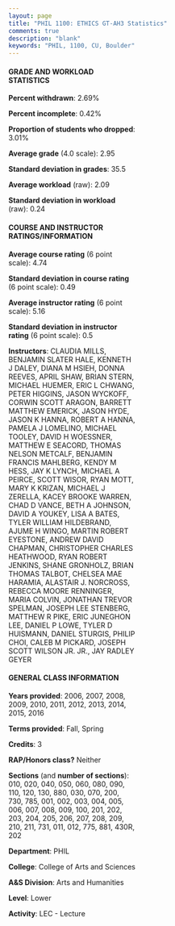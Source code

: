 ```yaml
---
layout: page
title: "PHIL 1100: ETHICS GT-AH3 Statistics"
comments: true
description: "blank"
keywords: "PHIL, 1100, CU, Boulder"
--- 
```

<head>
<script src="https://ajax.googleapis.com/ajax/libs/jquery/2.1.3/jquery.min.js"></script>
<script src="https://dl.dropboxusercontent.com/s/pc42nxpaw1ea4o9/highcharts.js?dl=0"></script>
<!-- <script src="../assets/js/highcharts.js"></script> -->
<style type="text/css">@font-face {
	font-family: "Bebas Neue";
	src: url(https://www.filehosting.org/file/details/544349/BebasNeue%20Regular.otf) format("opentype");
	}
	h1.Bebas { 
		font-family: "Bebas Neue", Verdana, Tahoma;
	}
</style>
</head>
<body>
	<div id="container" style="float: right; width: 45%; height: 88%; margin-left: 2.5%; margin-right: 2.5%;"></div>
	<script language="JavaScript">
		$(document).ready(function() {
		var chart = {type: 'column'};
		var title = {text: 'Grade Distribution'};
		var xAxis = {categories: ['A','B','C','D','F'],crosshair: true};
		var yAxis = {min: 0,title: {text: 'Percentage'}};
		var tooltip = {headerFormat: '<center><b><span style="font-size:20px">{point.key}</span></b></center>',
		               pointFormat: '<td style="padding:0"><b>{point.y:.1f}%</b></td>',
		               footerFormat: '</table>',shared: true,useHTML: true};
		var plotOptions = {column: {pointPadding: 0.0,borderWidth: 0}};  
		var credits = {enabled: false};var series= [{name: 'Percent',data: [31.88,42.69,18.13,3.86,3.44,]}];
		var json = {};
		json.chart = chart;
		json.title = title;
		json.tooltip = tooltip;
		json.xAxis = xAxis;
		json.yAxis = yAxis;  
		json.series = series;
		json.plotOptions = plotOptions;  
		json.credits = credits;
		$('#container').highcharts(json);
	});
	</script>
</body>
			   
#### GRADE AND WORKLOAD STATISTICS

**Percent withdrawn**: 2.69%

**Percent incomplete**: 0.42%

**Proportion of students who dropped**: 3.01%

**Average grade** (4.0 scale): 2.95

**Standard deviation in grades**: 35.5

**Average workload** (raw): 2.09

**Standard deviation in workload** (raw): 0.24

#### COURSE AND INSTRUCTOR RATINGS/INFORMATION

**Average course rating** (6 point scale): 4.74

**Standard deviation in course rating** (6 point scale): 0.49

**Average instructor rating** (6 point scale): 5.16

**Standard deviation in instructor rating** (6 point scale): 0.5

**Instructors**: CLAUDIA MILLS, BENJAMIN SLATER HALE, KENNETH J DALEY, DIANA M HSIEH, DONNA REEVES, APRIL SHAW, BRIAN STERN, MICHAEL HUEMER, ERIC L CHWANG, PETER HIGGINS, JASON WYCKOFF, CORWIN SCOTT ARAGON, BARRETT MATTHEW EMERICK, JASON HYDE, JASON K HANNA, ROBERT A HANNA, PAMELA J LOMELINO, MICHAEL TOOLEY, DAVID H WOESSNER, MATTHEW E SEACORD, THOMAS NELSON METCALF, BENJAMIN FRANCIS MAHLBERG, KENDY M HESS, JAY K LYNCH, MICHAEL A PEIRCE, SCOTT WISOR, RYAN MOTT, MARY K KRIZAN, MICHAEL J ZERELLA, KACEY BROOKE WARREN, CHAD D VANCE, BETH A JOHNSON, DAVID A YOUKEY, LISA A BATES, TYLER WILLIAM HILDEBRAND, AJUME H WINGO, MARTIN ROBERT EYESTONE, ANDREW DAVID CHAPMAN, CHRISTOPHER CHARLES HEATHWOOD, RYAN ROBERT JENKINS, SHANE GRONHOLZ, BRIAN THOMAS TALBOT, CHELSEA MAE HARAMIA, ALASTAIR J. NORCROSS, REBECCA MOORE RENNINGER, MARIA COLVIN, JONATHAN TREVOR SPELMAN, JOSEPH LEE STENBERG, MATTHEW R PIKE, ERIC JUNEGHON LEE, DANIEL P LOWE, TYLER D HUISMANN, DANIEL STURGIS, PHILIP CHOI, CALEB M PICKARD, JOSEPH SCOTT WILSON JR. JR., JAY RADLEY GEYER

#### GENERAL CLASS INFORMATION

**Years provided**: 2006, 2007, 2008, 2009, 2010, 2011, 2012, 2013, 2014, 2015, 2016

**Terms provided**: Fall, Spring

**Credits**: 3

**RAP/Honors class?** Neither

**Sections** (and **number of sections**): 010, 020, 040, 050, 060, 080, 090, 110, 120, 130, 880, 030, 070, 200, 730, 785, 001, 002, 003, 004, 005, 006, 007, 008, 009, 100, 201, 202, 203, 204, 205, 206, 207, 208, 209, 210, 211, 731, 011, 012, 775, 881, 430R, 202

**Department**: PHIL

**College**: College of Arts and Sciences

**A&S Division**: Arts and Humanities

**Level**: Lower

**Activity**: LEC - Lecture